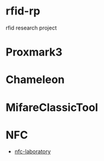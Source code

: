# rfid-rp
rfid research project

# Proxmark3

# Chameleon

# MifareClassicTool

# NFC
- [nfc-laboratory](https://github.com/josevcm/nfc-laboratory)
